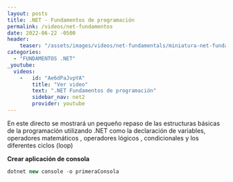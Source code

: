 ```yaml
---
layout: posts
title: .NET - Fundamentos de programación
permalink: /videos/net-fundamentos
date: 2022-06-22 -0500
header:
    teaser: "/assets/images/videos/net-fundamentals/miniatura-net-fundamentos.png"
categories:
  - "FUNDAMENTOS .NET"
_youtube: 
  videos:
    -   id: "Ae6dPaJvpYA"
        title: "Ver video"
        text: ".NET Fundamentos de programación" 
        sidebar_nav: net2
        provider: youtube
---
```


En este directo se mostrará un pequeño repaso de las estructuras básicas de la programación utilizando .NET como la declaración de variables, operadores matemáticos , operadores lógicos , condicionales y los diferentes ciclos (loop)


**Crear aplicación de consola**

```c#
dotnet new console -o primeraConsola
```
